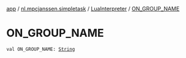 [app](../../index.md) / [nl.mpcjanssen.simpletask](../index.md) / [LuaInterpreter](index.md) / [ON_GROUP_NAME](.)

# ON_GROUP_NAME

`val ON_GROUP_NAME: `[`String`](https://kotlinlang.org/api/latest/jvm/stdlib/kotlin/-string/index.html)
